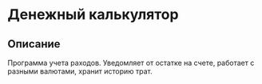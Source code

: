 # Денежный калькулятор
## Описание 
Программа учета раходов. Уведомляет от остатке на счете, работает с разными валютами, хранит историю трат.
